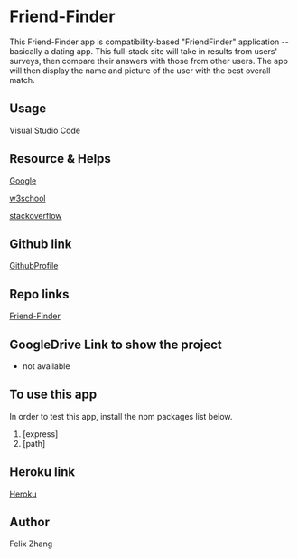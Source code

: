 # Friend-Finder

This Friend-Finder app is compatibility-based "FriendFinder" application -- basically a dating app.
This full-stack site will take in results from users' surveys, then compare their answers with those from other users. The app will then display the name and picture of the user with the best overall match.

## Usage

Visual Studio Code

## Resource & Helps

[Google](www.google.com)

[w3school](https://www.w3schools.com)

[stackoverflow](https://stackoverflow.com)

## Github link  

[GithubProfile](https://github.com/felix911104)

## Repo links

[Friend-Finder](https://github.com/felix911104/Friend-Finder)

## GoogleDrive Link to show the project 

- not available

## To use this app

In order to test this app,
install the npm packages list below.

1. [express]
2. [path]

## Heroku link

[Heroku](https://afternoon-headland-56642.herokuapp.com/)


## Author
Felix Zhang

